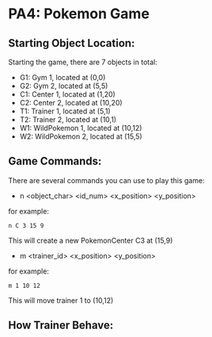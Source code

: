 # PA4: Pokemon Game

## Starting Object Location: 
Starting the game, there are 7 objects in total:
- G1: Gym 1, located at (0,0)
- G2: Gym 2, located at (5,5)
- C1: Center 1, located at (1,20)
- C2: Center 2, located at (10,20)
- T1: Trainer 1, located at (5,1)
- T2: Trainer 2, located at (10,1)
- W1: WildPokemon 1, located at (10,12)
- W2: WildPokemon 2, located at (15,5)

## Game Commands:
There are several commands you can use to play this game:
- n <object_char> <id_num> <x_position> <y_position>

for example:
```
n C 3 15 9
```
This will create a new PokemonCenter C3 at (15,9)

- m <trainer_id> <x_position> <y_position>

for example:
```
m 1 10 12
```
This will move trainer 1 to (10,12)




## How Trainer Behave: 
